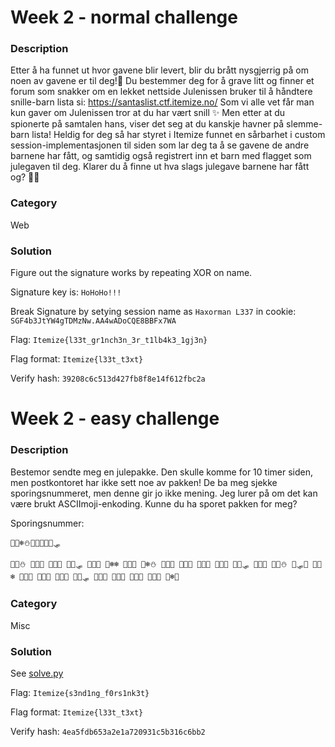 # Week 2 - normal challenge

### Description

Etter å ha funnet ut hvor gavene blir levert, blir du brått nysgjerrig på om noen av gavene er til deg!🎁 Du bestemmer deg for å grave litt og finner et forum som snakker om en lekket nettside Julenissen bruker til å håndtere snille-barn lista si: https://santaslist.ctf.itemize.no/ Som vi alle vet får man kun gaver om Julenissen tror at du har vært snill ✨ Men etter at du spionerte på samtalen hans, viser det seg at du kanskje havner på slemme-barn lista! Heldig for deg så har styret i Itemize funnet en sårbarhet i custom session-implementasjonen til siden som lar deg ta å se gavene de andre barnene har fått, og samtidig også registrert inn et barn med flagget som julegaven til deg. Klarer du å finne ut hva slags julegave barnene har fått og? 👼😈

### Category

Web

### Solution

Figure out the signature works by repeating XOR on name.

Signature key is: `HoHoHo!!!`

Break Signature by setying session name as `Haxorman L337` in cookie: `SGF4b3JtYW4gTDMzNw.AA4wADoCQE8BBFx7WA`

Flag: `Itemize{l33t_gr1nch3n_3r_t1lb4k3_1gj3n}`

Flag format: `Itemize{l33t_t3xt}`

Verify hash: `39208c6c513d427fb8f8e14f612fbc2a`

# Week 2 - easy challenge

### Description

Bestemor sendte meg en julepakke. Den skulle komme for 10 timer siden, men postkontoret har ikke sett noe av pakken! De ba meg sjekke sporingsnummeret, men denne gir jo ikke mening. Jeg lurer på om det kan være brukt ASCIImoji-enkoding. Kunne du ha sporet pakken for meg?

Sporingsnummer:

```
🎄🎅❄️⛄🎁🦌🔔🎶✨🛷

🎄🎶⛄ 🎅🎅🔔 🎅🎄🎅 🎅🎄🛷 🎅🎄🦌 🎅❄️❄️ 🎅🎄🎅 🎅❄️⛄ 🎅🎅🦌 🎄🦌🎅 🎅🎅🎄 🎅🎄🎄 🎄🎁🛷 🎅🎅🎄 🎅🎄⛄ 🎄🛷🦌 🎅🎄❄️ 🎄🎁✨ 🎅🎅🎁 🎅🎅🦌 🎄🎁🛷 🎅🎅🎄 🎅🎄🎶 🎄🦌🎅 🎅🎅🔔 🎅❄️🦌
```

### Category

Misc

### Solution

See [solve.py](./easy/solve.py)

Flag: `Itemize{s3nd1ng_f0rs1nk3t}`

Flag format: `Itemize{l33t_t3xt}`

Verify hash: `4ea5fdb653a2e1a720931c5b316c6bb2`
